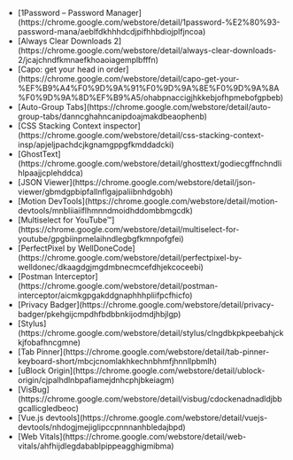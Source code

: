 <ul>
  <li>[1Password – Password Manager](https://chrome.google.com/webstore/detail/1password-%E2%80%93-password-mana/aeblfdkhhhdcdjpifhhbdiojplfjncoa)</li>
  <li>[Always Clear Downloads 2](https://chrome.google.com/webstore/detail/always-clear-downloads-2/jcajchndfkmnaefkhoaoiagemplbfffn)</li>
  <li>[Capo: get your head in order](https://chrome.google.com/webstore/detail/capo-get-your-%EF%B9%A4%F0%9D%9A%91%F0%9D%9A%8E%F0%9D%9A%8A%F0%9D%9A%8D%EF%B9%A5/ohabpnaccigjhkkebjofhpmebofgpbeb)</li>
  <li>[Auto-Group Tabs](https://chrome.google.com/webstore/detail/auto-group-tabs/danncghahncanipdoajmakdbeaophenb)</li>
  <li>[CSS Stacking Context inspector](https://chrome.google.com/webstore/detail/css-stacking-context-insp/apjeljpachdcjkgnamgppgfkmddadcki)</li>
  <li>[GhostText](https://chrome.google.com/webstore/detail/ghosttext/godiecgffnchndlihlpaajjcplehddca)</li>
  <li>[JSON Viewer](https://chrome.google.com/webstore/detail/json-viewer/gbmdgpbipfallnflgajpaliibnhdgobh)</li>
  <li>[Motion DevTools](https://chrome.google.com/webstore/detail/motion-devtools/mnbliiaiiflhmnndmoidhddombbmgcdk)</li>
  <li>[Multiselect for YouTube™](https://chrome.google.com/webstore/detail/multiselect-for-youtube/gpgbiinpmelaihndlegbgfkmnpofgfei)</li>
  <li>[PerfectPixel by WellDoneCode](https://chrome.google.com/webstore/detail/perfectpixel-by-welldonec/dkaagdgjmgdmbnecmcefdhjekcoceebi)</li>
  <li>[Postman Interceptor](https://chrome.google.com/webstore/detail/postman-interceptor/aicmkgpgakddgnaphhhpliifpcfhicfo)</li>
  <li>[Privacy Badger](https://chrome.google.com/webstore/detail/privacy-badger/pkehgijcmpdhfbdbbnkijodmdjhbjlgp)</li>
  <li>[Stylus](https://chrome.google.com/webstore/detail/stylus/clngdbkpkpeebahjckkjfobafhncgmne)</li>
  <li>[Tab Pinner](https://chrome.google.com/webstore/detail/tab-pinner-keyboard-short/mbcjcnomlakhkechnbhmfjhnnllpbmlh)</li>
  <li>[uBlock Origin](https://chrome.google.com/webstore/detail/ublock-origin/cjpalhdlnbpafiamejdnhcphjbkeiagm)</li>
  <li>[VisBug](https://chrome.google.com/webstore/detail/visbug/cdockenadnadldjbbgcallicgledbeoc)</li>
  <li>[Vue.js devtools](https://chrome.google.com/webstore/detail/vuejs-devtools/nhdogjmejiglipccpnnnanhbledajbpd)</li>
  <li>[Web Vitals](https://chrome.google.com/webstore/detail/web-vitals/ahfhijdlegdabablpippeagghigmibma)</li>
</ul>
